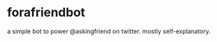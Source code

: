 forafriendbot
=============

a simple bot to power @askingfriend on twitter.  mostly self-explanatory.

